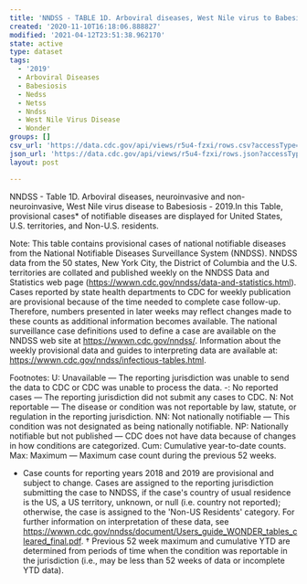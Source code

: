 ```yaml
---
title: 'NNDSS - TABLE 1D. Arboviral diseases, West Nile virus to Babesiosis'
created: '2020-11-10T16:18:06.888827'
modified: '2021-04-12T23:51:38.962170'
state: active
type: dataset
tags:
  - '2019'
  - Arboviral Diseases
  - Babesiosis
  - Nedss
  - Netss
  - Nndss
  - West Nile Virus Disease
  - Wonder
groups: []
csv_url: 'https://data.cdc.gov/api/views/r5u4-fzxi/rows.csv?accessType=DOWNLOAD'
json_url: 'https://data.cdc.gov/api/views/r5u4-fzxi/rows.json?accessType=DOWNLOAD'
layout: post

---
```

NNDSS - Table 1D. Arboviral diseases, neuroinvasive and non-neuroinvasive, West Nile virus disease to Babesiosis - 2019.In this Table, provisional cases* of notifiable diseases are displayed for United States, U.S. territories, and Non-U.S. residents. 

Note: 
This table contains provisional cases of national notifiable diseases from the National Notifiable Diseases Surveillance System (NNDSS). NNDSS data from the 50 states, New York City, the District of Columbia and the U.S. territories are collated and published weekly on the NNDSS Data and Statistics web page (https://wwwn.cdc.gov/nndss/data-and-statistics.html). Cases reported by state health departments to CDC for weekly publication are provisional because of the time needed to complete case follow-up. Therefore, numbers presented in later weeks may reflect changes made to these counts as additional information becomes available. The national surveillance case definitions used to define a case are available on the NNDSS web site at https://wwwn.cdc.gov/nndss/. Information about the weekly provisional data and guides to interpreting data are available at: https://wwwn.cdc.gov/nndss/infectious-tables.html. 

Footnotes:
U: Unavailable — The reporting jurisdiction was unable to send the data to CDC or CDC was unable to process the data.
-: No reported cases — The reporting jurisdiction did not submit any cases to CDC.
N: Not reportable — The disease or condition was not reportable by law, statute, or regulation in the reporting jurisdiction.
NN: Not nationally notifiable — This condition was not designated as being nationally notifiable.
NP: Nationally notifiable but not published — CDC does not have data because of changes in how conditions are categorized.
Cum: Cumulative year-to-date counts.
Max: Maximum — Maximum case count during the previous 52 weeks.
* Case counts for reporting years 2018 and 2019 are provisional and subject to change. Cases are assigned to the reporting jurisdiction submitting the case to NNDSS, if the case's country of usual residence is the US, a US territory, unknown, or null (i.e. country not reported); otherwise, the case is assigned to the 'Non-US Residents' category. For further information on interpretation of these data, see https://wwwn.cdc.gov/nndss/document/Users_guide_WONDER_tables_cleared_final.pdf. 
† Previous 52 week maximum and cumulative YTD are determined from periods of time when the condition was reportable in the jurisdiction (i.e., may be less than 52 weeks of data or incomplete YTD data).
